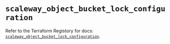 # `scaleway_object_bucket_lock_configuration`

Refer to the Terraform Registory for docs: [`scaleway_object_bucket_lock_configuration`](https://www.terraform.io/docs/providers/scaleway/r/object_bucket_lock_configuration).
